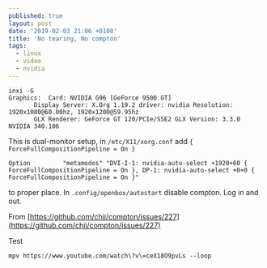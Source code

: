 ```yaml
---
published: true
layout: post
date: '2019-02-03 21:06 +0100'
title: 'No tearing, No compton'
tags:
  - linux
  - video
  - nvidia
---
```

    inxi -G
    Graphics:  Card: NVIDIA G96 [GeForce 9500 GT]
           Display Server: X.Org 1.19.2 driver: nvidia Resolution: 1920x1080@60.00hz, 1920x1200@59.95hz
           GLX Renderer: GeForce GT 120/PCIe/SSE2 GLX Version: 3.3.0 NVIDIA 340.106
           
This is dual-monitor setup, in `/etc/X11/xorg.conf` add `{ ForceFullCompositionPipeline = On }`

    Option         "metamodes" "DVI-I-1: nvidia-auto-select +1920+60 { ForceFullCompositionPipeline = On }, DP-1: nvidia-auto-select +0+0 { ForceFullCompositionPipeline = On }"

to proper place. In `.config/openbox/autostart` disable compton. Log in and out.

From [https://github.com/chjj/compton/issues/227](https://github.com/chjj/compton/issues/227)

Test

    mpv https://www.youtube.com/watch\?v\=ceX18O9pvLs --loop

